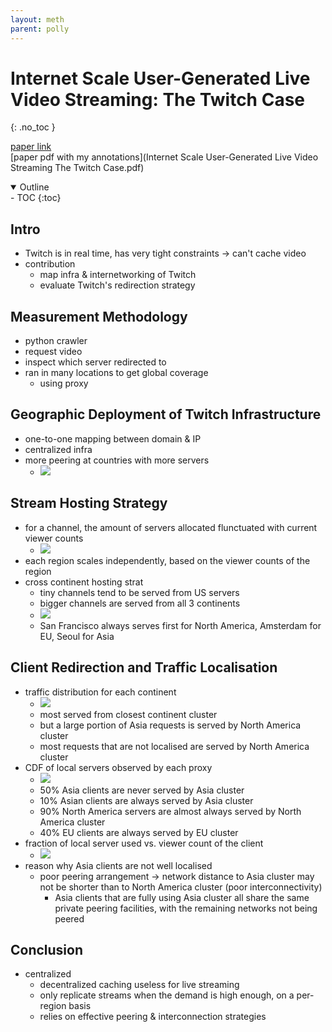 ```yaml
---
layout: meth
parent: polly
---
```

# Internet Scale User-Generated Live Video Streaming: The Twitch Case
{: .no_toc }

[paper link](https://www.dropbox.com/s/lepurjink70hdbb/PAM17.pdf)  
[paper pdf with my annotations](Internet Scale User-Generated Live Video Streaming The Twitch Case.pdf)

<details open markdown="block">
  <summary>
    Outline
  </summary>
- TOC
{:toc}
</details>

## Intro
- Twitch is in real time, has very tight constraints -> can't cache video
- contribution
	- map infra & internetworking of Twitch
	- evaluate Twitch's redirection strategy

## Measurement Methodology
- python crawler
- request video
- inspect which server redirected to
- ran in many locations to get global coverage
	- using proxy

## Geographic Deployment of Twitch Infrastructure
- one-to-one mapping between domain & IP
- centralized infra
- more peering at countries with more servers
	- ![](https://i.imgur.com/pEz8394.png)

## Stream Hosting Strategy
- for a channel, the amount of servers allocated flunctuated with current viewer counts
	- ![](https://i.imgur.com/jna0iBW.png)
- each region scales independently, based on the viewer counts of the region
- cross continent hosting strat
	- tiny channels tend to be served from US servers
	- bigger channels are served from all 3 continents
	- ![](https://i.imgur.com/xU42U6i.png)
	- San Francisco always serves first for North America, Amsterdam for EU, Seoul for Asia  

## Client Redirection and Traffic Localisation
- traffic distribution for each continent
	- ![](https://i.imgur.com/gLg4KVm.png)
	- most served from closest continent cluster
	- but a large portion of Asia requests is served by North America cluster
	- most requests that are not localised are served by North America cluster
- CDF of local servers observed by each proxy
	- ![](https://i.imgur.com/AoFw52b.png)
	- 50% Asia clients are never served by Asia cluster
	- 10% Asian clients are always served by Asia cluster
	- 90% North America servers are almost always served by North America cluster
	- 40% EU clients are always served by EU cluster
- fraction of local server used vs. viewer count of the client
	- ![](https://i.imgur.com/AUGuY27.png)
- reason why Asia clients are not well localised
	- poor peering arrangement -> network distance to Asia cluster may not be shorter than to North America cluster (poor interconnectivity)
		- Asia clients that are fully using Asia cluster all share the same private peering facilities, with the remaining networks not being peered

## Conclusion
- centralized
	- decentralized caching useless for live streaming
	- only replicate streams when the demand is high enough, on a per-region basis
	- relies on effective peering & interconnection strategies